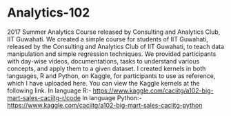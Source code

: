 # Analytics-102
2017 Summer Analytics Course released by Consulting and Analytics Club, IIT Guwahati.
We created a simple course for students of IIT Guwahati, released by the Consulting and Analytics Club of IIT Guwahati, to teach data manipulation and simple regression techniques.
We provided participants with day-wise videos, documentations, tasks to understand various concepts, and apply them to a given dataset.
I created kernels in both languages, R and Python, on Kaggle, for participants to use as reference, which I have uploaded here. You can view the Kaggle kernels at the following link.
In language R:- https://www.kaggle.com/caciitg/a102-big-mart-sales-caciitg-r/code
In language Python:- https://www.kaggle.com/caciitg/a102-big-mart-sales-caciitg-python
